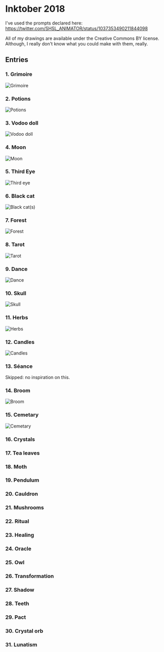 # Inktober 2018

I've used the prompts declared here: <https://twitter.com/SHSL_ANIMATOR/status/1037353490211844098>

All of my drawings are available under the Creative Commons BY license. Although, I really don't know what you could make with them, really.

## Entries

### 1. Grimoire

![Grimoire](witchtober-01.jpg)

### 2. Potions

![Potions](witchtober-02.jpg)

### 3. Vodoo doll

![Vodoo doll](witchtober-03.jpg)

### 4. Moon

![Moon](witchtober-04.jpg)

### 5. Third Eye

![Third eye](witchtober-05.jpg)

### 6. Black cat

![Black cat(s)](witchtober-06.jpg)

### 7. Forest

![Forest](witchtober-07.jpg)

### 8. Tarot

![Tarot](witchtober-08.jpg)

### 9. Dance

![Dance](witchtober-09.jpg)

### 10. Skull

![Skull](witchtober-10.jpg)

### 11. Herbs

![Herbs](witchtober-11.jpg)

### 12. Candles

![Candles](witchtober-12.jpg)

### 13. Séance

Skipped: no inspiration on this.

### 14. Broom

![Broom](witchtober-14.jpg)

### 15. Cemetary

![Cemetary](witchtober-15.jpg)

### 16. Crystals

### 17. Tea leaves

### 18. Moth

### 19. Pendulum

### 20. Cauldron

### 21. Mushrooms

### 22. Ritual

### 23. Healing

### 24. Oracle

### 25. Owl

### 26. Transformation

### 27. Shadow

### 28. Teeth

### 29. Pact

### 30. Crystal orb

### 31. Lunatism
